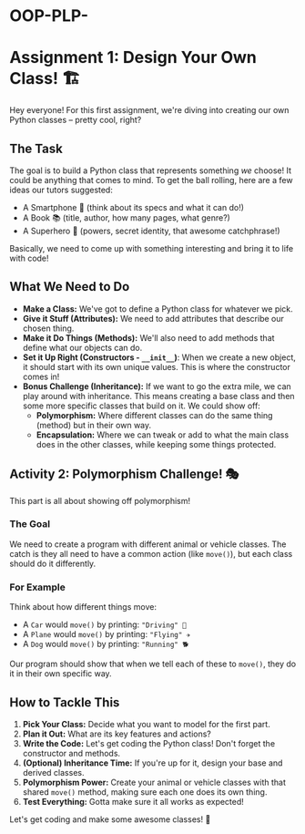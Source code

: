 # OOP-PLP-
# Assignment 1: Design Your Own Class! 🏗️

Hey everyone! For this first assignment, we're diving into creating our own Python classes – pretty cool, right?

## The Task

The goal is to build a Python class that represents something *we* choose! It could be anything that comes to mind. To get the ball rolling, here are a few ideas our tutors suggested:

* A Smartphone 📱 (think about its specs and what it can do!)
* A Book 📚 (title, author, how many pages, what genre?)
* A Superhero 🦸 (powers, secret identity, that awesome catchphrase!)

Basically, we need to come up with something interesting and bring it to life with code!

## What We Need to Do

* **Make a Class:** We've got to define a Python class for whatever we pick.
* **Give it Stuff (Attributes):** We need to add attributes that describe our chosen thing.
* **Make it Do Things (Methods):** We'll also need to add methods that define what our objects can do.
* **Set it Up Right (Constructors - `__init__`)**: When we create a new object, it should start with its own unique values. This is where the constructor comes in!
* **Bonus Challenge (Inheritance):** If we want to go the extra mile, we can play around with inheritance. This means creating a base class and then some more specific classes that build on it. We could show off:
    * **Polymorphism:** Where different classes can do the same thing (method) but in their own way.
    * **Encapsulation:** Where we can tweak or add to what the main class does in the other classes, while keeping some things protected.

## Activity 2: Polymorphism Challenge! 🎭

This part is all about showing off polymorphism!

### The Goal

We need to create a program with different animal or vehicle classes. The catch is they all need to have a common action (like `move()`), but each class should do it differently.

### For Example

Think about how different things move:

* A `Car` would `move()` by printing: `"Driving" 🚗`
* A `Plane` would `move()` by printing: `"Flying" ✈️`
* A `Dog` would `move()` by printing: `"Running" 🐕`

Our program should show that when we tell each of these to `move()`, they do it in their own specific way.

## How to Tackle This

1.  **Pick Your Class:** Decide what you want to model for the first part.
2.  **Plan it Out:** What are its key features and actions?
3.  **Write the Code:** Let's get coding the Python class! Don't forget the constructor and methods.
4.  **(Optional) Inheritance Time:** If you're up for it, design your base and derived classes.
5.  **Polymorphism Power:** Create your animal or vehicle classes with that shared `move()` method, making sure each one does its own thing.
6.  **Test Everything:** Gotta make sure it all works as expected!


Let's get coding and make some awesome classes! 💪
